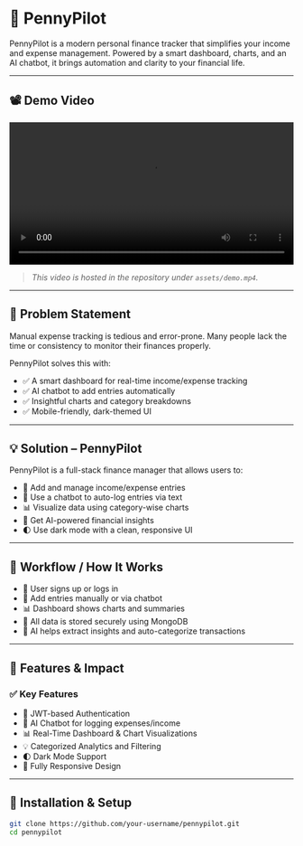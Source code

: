 # 💸 PennyPilot

PennyPilot is a modern personal finance tracker that simplifies your income and expense management. Powered by a smart dashboard, charts, and an AI chatbot, it brings automation and clarity to your financial life.

---

## 📽️ Demo Video

<video src="frontend/src/assets/Demo.mp4" width="100%" controls></video>

> _This video is hosted in the repository under `assets/demo.mp4`._

---

## 🧩 Problem Statement

Manual expense tracking is tedious and error-prone. Many people lack the time or consistency to monitor their finances properly.

PennyPilot solves this with:
- ✅ A smart dashboard for real-time income/expense tracking
- ✅ AI chatbot to add entries automatically
- ✅ Insightful charts and category breakdowns
- ✅ Mobile-friendly, dark-themed UI

---

## 💡 Solution – PennyPilot

PennyPilot is a full-stack finance manager that allows users to:
- 🧾 Add and manage income/expense entries
- 💬 Use a chatbot to auto-log entries via text
- 📊 Visualize data using category-wise charts
- 🧠 Get AI-powered financial insights
- 🌓 Use dark mode with a clean, responsive UI

---

## 🔁 Workflow / How It Works

- 🔐 User signs up or logs in
- 💬 Add entries manually or via chatbot
- 📊 Dashboard shows charts and summaries
- 📁 All data is stored securely using MongoDB
- 🧠 AI helps extract insights and auto-categorize transactions

---

## 🚀 Features & Impact

### ✅ Key Features

- 🔐 JWT-based Authentication  
- 💬 AI Chatbot for logging expenses/income  
- 📊 Real-Time Dashboard & Chart Visualizations  
- 💡 Categorized Analytics and Filtering  
- 🌓 Dark Mode Support  
- 📱 Fully Responsive Design  

---

## 📁 Installation & Setup

```bash
git clone https://github.com/your-username/pennypilot.git
cd pennypilot
